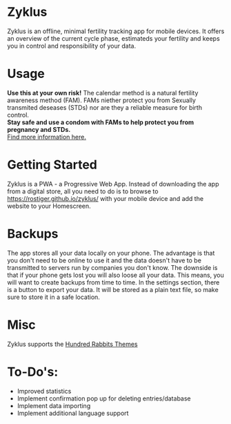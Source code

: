 # Zyklus
Zyklus is an offline, minimal fertility tracking app for mobile devices.
It offers an overview of the current cycle phase, estimateds your fertility and keeps you in control and responsibility of your data.

# Usage  
**Use this at your own risk!**
The calendar method is a natural fertility awareness method (FAM).
FAMs niether protect you from Sexually transmited deseases (STDs) nor are they a reliable measure for birth control.   
**Stay safe and use a condom with FAMs to help protect you from pregnancy and STDs.**  
[Find more information here.](https://www.plannedparenthood.org/learn/birth-control/fertility-awareness)

# Getting Started 
Zyklus is a PWA - a Progressive Web App. Instead of downloading the app from a digital store, all you need to do is to browse to https://rostiger.github.io/zyklus/ with your mobile device and add the website to your Homescreen.

# Backups
The app stores all your data locally on your phone. The advantage is that you don't need to be online to use it and the data doesn't have to be transmitted to servers run by companies you don't know.
The downside is that if your phone gets lost you will also loose all your data. This means, you will want to create backups from time to time.
In the settings section, there is a button to export your data. It will be stored as a plain text file, so make sure to store it in a safe location.

# Misc
Zyklus supports the [Hundred Rabbits Themes](https://github.com/hundredrabbits/Themes)

# To-Do's:
- Improved statistics
- Implement confirmation pop up for deleting entries/database
- Implement data importing
- Implement additional language support